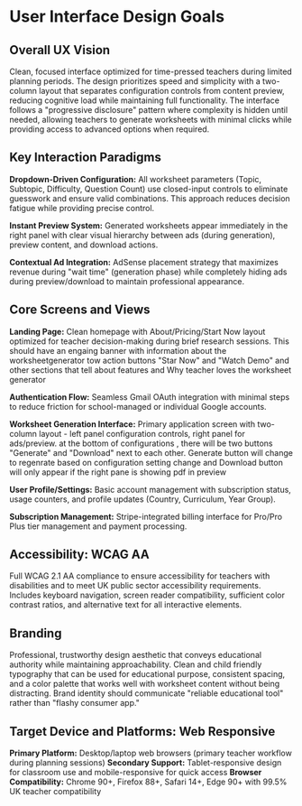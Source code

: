 # User Interface Design Goals

## Overall UX Vision
Clean, focused interface optimized for time-pressed teachers during limited planning periods. The design prioritizes speed and simplicity with a two-column layout that separates configuration controls from content preview, reducing cognitive load while maintaining full functionality. The interface follows a "progressive disclosure" pattern where complexity is hidden until needed, allowing teachers to generate worksheets with minimal clicks while providing access to advanced options when required.

## Key Interaction Paradigms
**Dropdown-Driven Configuration:** All worksheet parameters (Topic, Subtopic, Difficulty, Question Count) use closed-input controls to eliminate guesswork and ensure valid combinations. This approach reduces decision fatigue while providing precise control.

**Instant Preview System:** Generated worksheets appear immediately in the right panel with clear visual hierarchy between ads (during generation), preview content, and download actions.

**Contextual Ad Integration:** AdSense placement strategy that maximizes revenue during "wait time" (generation phase) while completely hiding ads during preview/download to maintain professional appearance.

## Core Screens and Views
**Landing Page:** Clean homepage with About/Pricing/Start Now layout optimized for teacher decision-making during brief research sessions.
This should have an engaing banner with information about the worksheetgenerator tow action buttons "Star Now" and "Watch Demo" and other sections that tell about features and Why teacher loves the worksheet generator

**Authentication Flow:** Seamless Gmail OAuth integration with minimal steps to reduce friction for school-managed or individual Google accounts.

**Worksheet Generation Interface:** Primary application screen with two-column layout - left panel configuration controls, right panel for ads/preview. at the bottom of configurations , there will be two buttons "Generate" and "Download" next to each other. Generate button will change to regenrate based on configuration setting change and Download button will only appear if the right pane is showing pdf in preview

**User Profile/Settings:** Basic account management with subscription status, usage counters, and profile updates (Country, Curriculum, Year Group).

**Subscription Management:** Stripe-integrated billing interface for Pro/Pro Plus tier management and payment processing.

## Accessibility: WCAG AA
Full WCAG 2.1 AA compliance to ensure accessibility for teachers with disabilities and to meet UK public sector accessibility requirements. Includes keyboard navigation, screen reader compatibility, sufficient color contrast ratios, and alternative text for all interactive elements.

## Branding
Professional, trustworthy design aesthetic that conveys educational authority while maintaining approachability. Clean and child friendly typography that can be used for educational purpose, consistent spacing, and a color palette that works well with worksheet content without being distracting. Brand identity should communicate "reliable educational tool" rather than "flashy consumer app."

## Target Device and Platforms: Web Responsive
**Primary Platform:** Desktop/laptop web browsers (primary teacher workflow during planning sessions)
**Secondary Support:** Tablet-responsive design for classroom use and mobile-responsive for quick access
**Browser Compatibility:** Chrome 90+, Firefox 88+, Safari 14+, Edge 90+ with 99.5% UK teacher compatibility